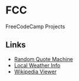 # FCC
FreeCodeCamp Projects

## Links

* [Random Quote Machine](https://to-dy.github.io/fcc/random-quote-machine/)
* [Local Weather Info](https://to-dy.github.io/fcc/local-weather/)
* [Wikipedia Viewer](https://to-dy.github.io/fcc/wikipedia-viewer)
